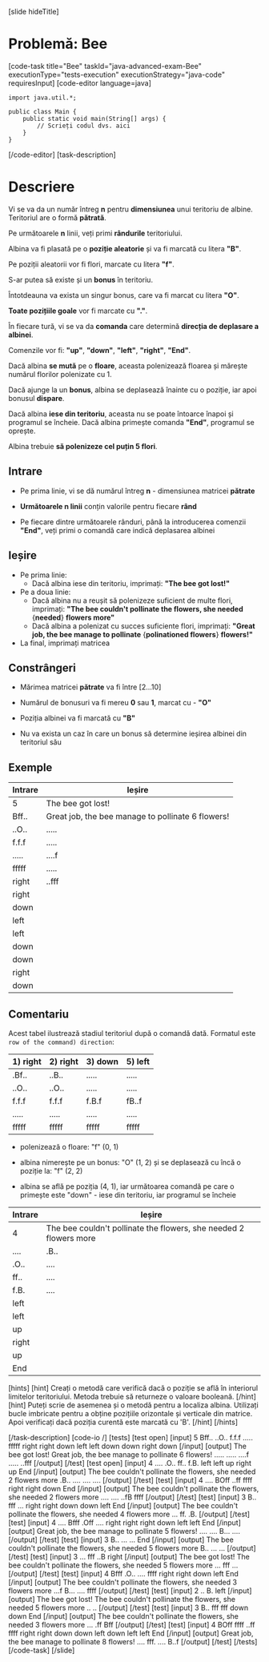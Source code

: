 [slide hideTitle]
# Problemă: Bee
[code-task title="Bee" taskId="java-advanced-exam-Bee" executionType="tests-execution" executionStrategy="java-code" requiresInput]
[code-editor language=java]
```
import java.util.*;

public class Main {
    public static void main(String[] args) {
        // Scrieți codul dvs. aici
    }
}
```
[/code-editor]
[task-description]
# Descriere

Vi se va da un număr întreg **n** pentru **dimensiunea** unui teritoriu de albine. Teritoriul are o formă **pătrată**.

Pe următoarele **n** linii, veți primi **rândurile** teritoriului.

Albina va fi plasată pe o **poziție aleatorie** și va fi marcată cu litera **"B"**.

Pe poziții aleatorii vor fi flori, marcate cu litera **"f"**.

S-ar putea să existe și un **bonus** în teritoriu.

Întotdeauna va exista un singur bonus, care va fi marcat cu litera **"O"**.

**Toate pozițiile goale** vor fi marcate cu **"."**.

În fiecare tură, vi se va da **comanda** care determină **direcția de deplasare a albinei**.

Comenzile vor fi: **"up"**, **"down"**, **"left"**, **"right"**, **"End"**.

Dacă albina **se mută** pe o **floare**, aceasta polenizează floarea și mărește numărul florilor polenizate cu 1.

Dacă ajunge la un **bonus**, albina se deplasează înainte cu o poziție, iar apoi bonusul **dispare**.

Dacă albina **iese din teritoriu**, aceasta nu se poate întoarce înapoi și programul se încheie. Dacă albina primește comanda **"End"**, programul se oprește.

Albina trebuie **să polenizeze cel puțin 5 flori**.

## Intrare

- Pe prima linie, vi se dă numărul întreg **n** - dimensiunea matricei **pătrate**

- **Următoarele n linii** conțin valorile pentru fiecare **rând**

- Pe fiecare dintre următoarele rânduri, până la introducerea comenzii **"End"**, veți primi o comandă care indică deplasarea albinei

## Ieșire

- Pe prima linie:
  - Dacă albina iese din teritoriu, imprimați: **"The bee got lost!"**
- Pe a doua linie:
  - Dacă albina nu a reușit să polenizeze suficient de multe flori, imprimați: **"The bee couldn't pollinate the flowers, she needed** \{**needed**\} **flowers more"**
  - Dacă albina a polenizat cu succes suficiente flori, imprimați: **"Great job, the bee manage to pollinate** \{**polinationed flowers**\} **flowers!"**
- La final, imprimați matricea

## Constrângeri

- Mărimea matricei **pătrate** va fi între \[2…10\]

- Numărul de bonusuri va fi mereu **0** sau **1**, marcat cu - **"O"**

- Poziția albinei va fi marcată cu **"B"**

- Nu va exista un caz în care un bonus să determine ieșirea albinei din teritoriul său

## Exemple

|**Intrare**|**Ieșire**|
|-----|------|
|5|The bee got lost!|
|Bff..|Great job, the bee manage to pollinate 6 flowers!|
|..O..|.....|
|f.f.f|.....|
|.....|....f|
|fffff|.....|
|right|..fff|
|right||
|down||
|left||
|left||
|down||
|down||
|right||
|down||

## Comentariu

Acest tabel ilustrează stadiul teritoriul după o comandă dată.
Formatul este `row of the command) direction`:

|1) right|2) right|3) down|5) left|
|---|---|---|---|
|.Bf..|..B..|.....|.....|
|..O..|..O..|.....|.....|
|f.f.f|f.f.f|f.B.f|fB..f|
|.....|.....|.....|.....|
|fffff|fffff|fffff|fffff|


- polenizează o floare: "f" (0, 1)

- albina nimerește pe un bonus: "O" (1, 2) și se deplasează cu încă o poziție la: "f" (2, 2)

- albina se află pe poziția (4, 1), iar următoarea comandă pe care o primește este "down" - iese din teritoriu, iar programul se încheie

|**Intrare**|**Ieșire**|
|---|---|
|4|The bee couldn't pollinate the flowers, she needed 2 flowers more|
|....|.B..|
|.O..|....|
|ff..|....|
|f.B.|....|
|left||
|left||
|up||
|right||
|up||
|End||

[hints]
[hint]
Creați o metodă care verifică dacă o poziție se află în interiorul limitelor teritoriului.
Metoda trebuie să returneze o valoare booleană.
[/hint] 
[hint]
Puteți scrie de asemenea și o metodă pentru a localiza albina.
Utilizați bucle imbricate pentru a obține pozițiile orizontale și verticale din matrice.
Apoi verificați dacă poziția curentă este marcată cu 'B'.
[/hint] 
[/hints] 

[/task-description]
[code-io /]
[tests]
[test open]
[input]
5
Bff..
..O..
f.f.f
.....
fffff
right
right
down
left
left
down
down
right
down
[/input]
[output]
The bee got lost!
Great job, the bee manage to pollinate 6 flowers!
.....
.....
....f
.....
..fff
[/output]
[/test]
[test open]
[input]
4
....
.O..
ff..
f.B.
left
left
up
right
up
End
[/input]
[output]
The bee couldn't pollinate the flowers, she needed 2 flowers more
.B..
....
....
....
[/output]
[/test]
[test]
[input]
4
....
BOff
..ff
ffff
right
right
down
End
[/input]
[output]
The bee couldn't pollinate the flowers, she needed 2 flowers more
....
....
..fB
ffff
[/output]
[/test]
[test]
[input]
3
B..
fff
...
right
right
down
down
left
End
[/input]
[output]
The bee couldn't pollinate the flowers, she needed 4 flowers more
...
ff.
.B.
[/output]
[/test]
[test]
[input]
4
....
Bfff
.Off
....
right
right
right
down
left
left
End
[/input]
[output]
Great job, the bee manage to pollinate 5 flowers!
....
....
B...
....
[/output]
[/test]
[test]
[input]
3
B..
...
...
End
[/input]
[output]
The bee couldn't pollinate the flowers, she needed 5 flowers more
B..
...
...
[/output]
[/test]
[test]
[input]
3
...
fff
..B
right
[/input]
[output]
The bee got lost!
The bee couldn't pollinate the flowers, she needed 5 flowers more
...
fff
...
[/output]
[/test]
[test]
[input]
4
Bfff
.O..
....
ffff
right
right
down
left
End
[/input]
[output]
The bee couldn't pollinate the flowers, she needed 3 flowers more
...f
B...
....
ffff
[/output]
[/test]
[test]
[input]
2
..
B.
left
[/input]
[output]
The bee got lost!
The bee couldn't pollinate the flowers, she needed 5 flowers more
..
..
[/output]
[/test]
[test]
[input]
3
B..
fff
fff
down
down
End
[/input]
[output]
The bee couldn't pollinate the flowers, she needed 3 flowers more
...
.ff
Bff
[/output]
[/test]
[test]
[input]
4
BOff
ffff
..ff
ffff
right
right
down
down
left
down
left
left
End
[/input]
[output]
Great job, the bee manage to pollinate 8 flowers!
....
fff.
....
B..f
[/output]
[/test]
[/tests]
[/code-task]
[/slide]
